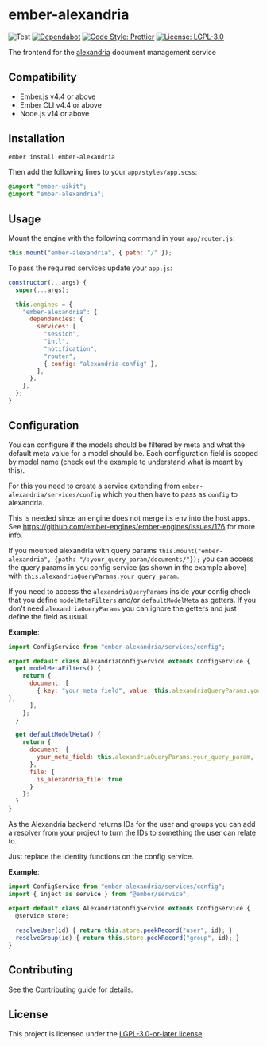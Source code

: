 # ember-alexandria

![Test](https://github.com/projectcaluma/ember-alexandria/workflows/Test/badge.svg)
[![Dependabot](https://img.shields.io/librariesio/github/projectcaluma/ember-alexandria)](https://dependabot.com/)
[![Code Style: Prettier](https://img.shields.io/badge/code_style-prettier-ff69b4.svg)](https://github.com/prettier/prettier)
[![License: LGPL-3.0](https://img.shields.io/badge/License-LGPL--3.0-blue.svg)](https://spdx.org/licenses/LGPL-3.0-or-later.html)

The frontend for the [alexandria](https://github.com/projectcaluma/alexandria)
document management service

## Compatibility

* Ember.js v4.4 or above
* Ember CLI v4.4 or above
* Node.js v14 or above


## Installation

```bash
ember install ember-alexandria
```

Then add the following lines to your `app/styles/app.scss`:

```scss
@import "ember-uikit";
@import "ember-alexandria";
```


## Usage

Mount the engine with the following command in your `app/router.js`:
```js
this.mount("ember-alexandria", { path: "/" });
```

To pass the required services update your `app.js`:
```js
constructor(...args) {
  super(...args);

  this.engines = {
    "ember-alexandria": {
      dependencies: {
        services: [
          "session",
          "intl",
          "notification",
          "router",
          { config: "alexandria-config" },
        ],
      },
    },
  };
}
```

Configuration
------------------------------------------------------------------------------

You can configure if the models should be filtered by meta and what the default
meta value for a model should be. Each configuration field is scoped by model name
(check out the example to understand what is meant by this).

For this you need to create a service extending from
`ember-alexandria/services/config` which you then have to pass as `config` to
alexandria.

This is needed since an engine does not merge its env into the host apps.
See https://github.com/ember-engines/ember-engines/issues/176 for more info.

If you mounted alexandria with query params 
`this.mount("ember-alexandria", {path: "/:your_query_param/documents/"});`
you can access the query params in you config service (as shown in the example
above) with `this.alexandriaQueryParams.your_query_param`.

If you need to access the `alexandriaQueryParams` inside your config check that you define `modelMetaFilters`
and/or `defaultModelMeta` as getters. If you don't need `alexandriaQueryParams` you
can ignore the getters and just define the field as usual.

__Example__:
```js
import ConfigService from "ember-alexandria/services/config";

export default class AlexandriaConfigService extends ConfigService {
  get modelMetaFilters() {
    return {
      document: [
        { key: "your_meta_field", value: this.alexandriaQueryParams.your_query_param
},
      ],
    };
  }

  get defaultModelMeta() {
    return {
      document: {
        your_meta_field: this.alexandriaQueryParams.your_query_param,
      },
      file: {
        is_alexandria_file: true
      }
    };
  }
}
```

As the Alexandria backend returns IDs for the user and groups you can add a
resolver from your project to turn the IDs to something the user can relate to.

Just replace the identity functions on the config service.

__Example__:
```js
import ConfigService from "ember-alexandria/services/config";
import { inject as service } from "@ember/service";

export default class AlexandriaConfigService extends ConfigService {
  @service store;
  
  resolveUser(id) { return this.store.peekRecord("user", id); }
  resolveGroup(id) { return this.store.peekRecord("group", id); }
}
```

## Contributing

See the [Contributing](CONTRIBUTING.md) guide for details.


## License

This project is licensed under the [LGPL-3.0-or-later license](LICENSE).


